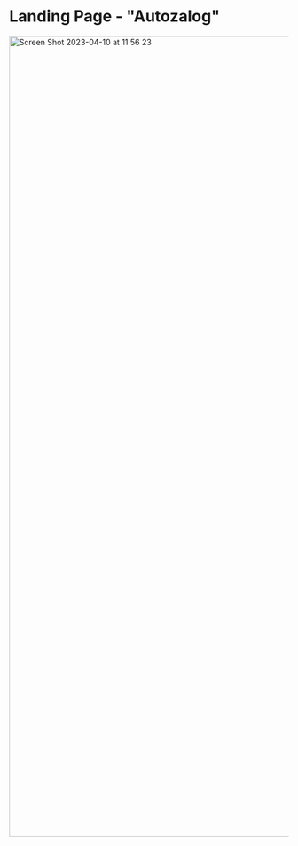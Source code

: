 # Landing Page - "Autozalog"
<img width="1440" alt="Screen Shot 2023-04-10 at 11 56 23" src="https://user-images.githubusercontent.com/99406219/230836367-344cef5b-d525-495e-812c-068575b62550.png">
